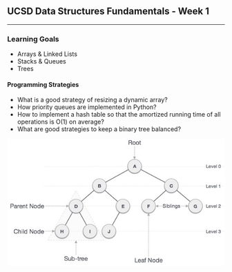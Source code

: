 ## UCSD Data Structures Fundamentals - Week 1

----

### Learning Goals
* Arrays & Linked Lists
* Stacks & Queues
* Trees

#### Programming Strategies
* What is a good strategy of resizing a dynamic array?
* How priority queues are implemented in Python?
* How to implement a hash table so that the amortized running time of all
    operations is O(1) on average?
* What are good strategies to keep a binary tree balanced?

![](../../art/binary_tree.png?raw=true)
